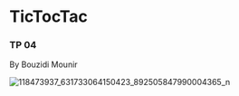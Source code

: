 # TicTocTac
### TP 04
By Bouzidi Mounir

![118473937_631733064150423_892505847990004365_n](https://user-images.githubusercontent.com/55841152/91897378-16325880-ec92-11ea-826e-d8de98584113.png)

